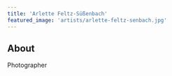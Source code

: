 ```yaml
---
title: 'Arlette Feltz-Süßenbach'
featured_image: 'artists/arlette-feltz-senbach.jpg'
---
```


## About

Photographer

